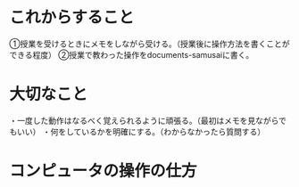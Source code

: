# これからすること
①授業を受けるときにメモをしながら受ける。（授業後に操作方法を書くことができる程度）
②授業で教わった操作をdocuments-samusaiに書く。

# 大切なこと
・一度した動作はなるべく覚えられるように頑張る。（最初はメモを見ながらでもいい）
・何をしているかを明確にする。（わからなかったら質問する）


# コンピュータの操作の仕方
